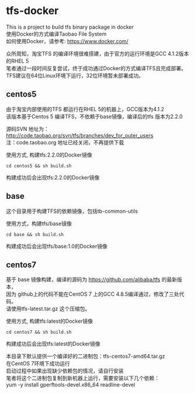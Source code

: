 # tfs-docker
This is a project to build tfs binary package in docker   
使用Docker的方式编译Taobao File System    
如何使用Docker，请参考: https://www.docker.com/

众所周知，淘宝TFS 的编译环境很难搭建，由于官方的运行环境是GCC 4.1.2版本的RHEL 5   
笔者通过一段时间反复尝试，终于成功通过Docker的方式编译TFS且完成部署。  
TFS建议在64位Linux环境下运行，32位环境暂未部署成功。   


## centos5
由于淘宝内部使用的TFS 都运行在RHEL 5的机器上，GCC版本为4.1.2   
该版本基于Centos 5 编译TFS，不依赖于base镜像，编译后的tfs 版本为2.2.0   

源码SVN 地址为：http://code.taobao.org/svn/tfs/branches/dev_for_outer_users   
注：code.taobao.org 地址已经关闭，不再提供下载   

使用方式, 构建tfs:2.2.0的Docker镜像    
```
cd centos5 && sh build.sh
```
构建成功后会出现tfs:2.2.0的Docker镜像    

## base
这个目录用于构建TFS的依赖镜像，包括tb-common-utils   

使用方式，构建tfs/base镜像   
```
cd base && sh build.sh
```
构建成功后会出现tfs/base:1.0的Docker镜像

## centos7
基于 base 镜像构建，编译的源码为 https://github.com/alibaba/tfs 的最新版本，   
因为 github上的代码不能在CentOS 7 上的GCC 4.8.5编译通过，修改了三处代码。   
请使用tfs-latest.tar.gz 这个压缩包。   

使用方式, 构建tfs:latest的Docker镜像   
```
cd centos7 && sh build.sh
```
构建成功后会出现tfs:latest的Docker镜像   

本目录下默认提供一个编译好的二进制包：tfs-centos7-amd64.tar.gz   
在CentOS 7环境下成功运行    
启动过程中如果出现缺少依赖包的情况，请自行安装     
笔者将这个二进制包复制到新机器上运行，需要安装以下几个依赖：   
yum -y install gperftools-devel.x86_64 readline-devel   
